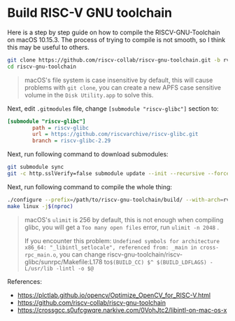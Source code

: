 # Build RISC-V GNU toolchain

Here is a step by step guide on how to compile the RISCV-GNU-Toolchain on macOS 10.15.3. The process of trying to compile is not smooth, so I think this may be useful to others.


```bash
git clone https://github.com/riscv-collab/riscv-gnu-toolchain.git -b rvv-intrinsic
cd riscv-gnu-toolchain
```

> macOS's file system is case insensitive by default, this will cause problems with `git clone`, you can create a new APFS case sensitive volume in the `Disk Utility.app` to solve this.




Next, edit `.gitmodules` file, change `[submodule "riscv-glibc"]` section to:

```ini
[submodule "riscv-glibc"]
        path = riscv-glibc
        url = https://github.com/riscvarchive/riscv-glibc.git
        branch = riscv-glibc-2.29
```

Next, run following command to download submodules:

```bash
git submodule sync
git -c http.sslVerify=false submodule update --init --recursive --force
```



Next, run following command to compile the whole thing:

```bash
./configure --prefix=/path/to/riscv-gnu-toolchain/build/ --with-arch=rv64gcv_zfh --with-abi=lp64d
make linux -j$(nproc)
```

>macOS's `ulimit` is 256 by default, this is not enough when compiling glibc, you will get a `Too many open files` error, run `ulimit -n 2048` .
>
>If you encounter this problem: `Undefined symbols for architecture x86_64: "_libintl_setlocale", referenced from: _main in cross-rpc_main.o`, you can change riscv-gnu-toolchain/riscv-glibc/sunrpc/Makefile:L178 to`$(BUILD_CC) $^ $(BUILD_LDFLAGS) -L/usr/lib -lintl -o $@`



References:

- https://plctlab.github.io/opencv/Optimize_OpenCV_for_RISC-V.html
- https://github.com/riscv-collab/riscv-gnu-toolchain
- https://crossgcc.s0ufcgwqre.narkive.com/0VohJtc2/libintl-on-mac-os-x